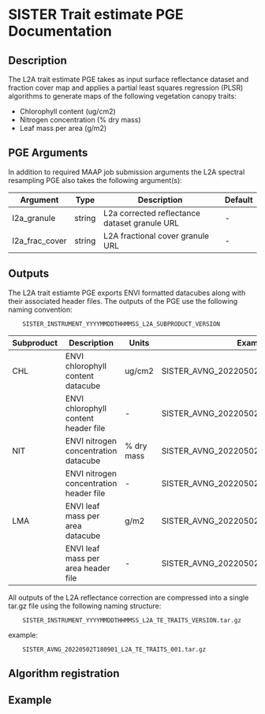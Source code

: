 # SISTER Trait estimate PGE Documentation## DescriptionThe L2A trait estimate PGE takes as input surface reflectance dataset and fraction cover map and applies a partial least squares regression (PLSR) algorithms to generate maps of the following vegetation canopy traits:

- Chlorophyll content (ug/cm2) 
- Nitrogen concentration (% dry mass)
- Leaf mass per area (g/m2)
## PGE ArgumentsIn addition to required MAAP job submission arguments the L2A spectral resampling PGE also takes the following argument(s):|Argument| Type |  Description | Default||---|---|---|---|| l2a_granule| string |L2a corrected reflectance dataset granule URL| -|| l2a_frac\_cover| string |L2A fractional cover granule URL| -|
## OutputsThe L2A trait estiamte PGE exports ENVI formatted datacubes along with their associated header files. The outputs of the PGE use the following naming convention:		SISTER_INSTRUMENT_YYYYMMDDTHHMMSS_L2A_SUBPRODUCT_VERSION|Subproduct| Description |  Units |Example filename ||---|---|---|---|| CHL| ENVI chlorophyll content datacube | ug/cm2 | SISTER_AVNG\_20220502T180901\_L2A\_TE\_CHL\_001 || | ENVI chlorophyll content header file  | - | SISTER_AVNG\_20220502T180901\_L2A\_TE\_CHL\_001.hdr || NIT| ENVI nitrogen concentration datacube | % dry mass| SISTER_AVNG\_20220502T180901\_L2A\_TE\_NIT\_001 || | ENVI nitrogen concentration header file  | - | SISTER_AVNG\_20220502T180901\_L2A\_NIT\_TE\_001.hdr || LMA| ENVI leaf mass per area datacube | g/m2 | SISTER_AVNG\_20220502T180901\_L2A\_TE\_LMA\_001 || | ENVI leaf mass per area  header file  | - | SISTER_AVNG\_20220502T180901\_L2A\_TE\_LMA\_001.hdr |All outputs of the L2A reflectance correction are compressed into a single tar.gz file using the following naming structure: 	 	SISTER_INSTRUMENT_YYYYMMDDTHHMMSS_L2A_TE_TRAITS_VERSION.tar.gzexample:		SISTER_AVNG_20220502T180901_L2A_TE_TRAITS_001.tar.gz## Algorithm registration
## Example